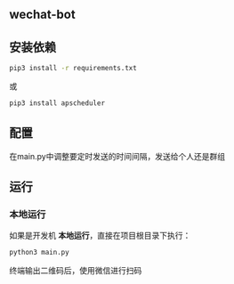 ## wechat-bot

## 安装依赖
```bash
pip3 install -r requirements.txt
```
或
```bash
pip3 install apscheduler
```
## 配置
在main.py中调整要定时发送的时间间隔，发送给个人还是群组


## 运行
### 本地运行

如果是开发机 **本地运行**，直接在项目根目录下执行：
```bash
python3 main.py
```
终端输出二维码后，使用微信进行扫码
